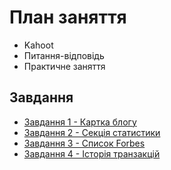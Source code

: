 # План заняття

- Kahoot
- Питання-відповідь
- Практичне заняття

## Завдання

- [Завдання 1 - Картка блогу](./task%231.md)
- [Завдання 2 - Секція статистики](./task%232.md)
- [Завдання 3 - Список Forbes](./task%233.md)
- [Завдання 4 - Історія транзакцій](./task%234.md)
